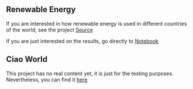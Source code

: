 ## Renewable Energy

If you are interested in how renewable energy is used in different countries of the world, see the project [Source](https://github.com/MariaanaT/RenewableElectricity)

If you are just interested on the results, go directly to [Notebook](https://nbviewer.jupyter.org/github/MariaanaT/RenewableElectricity/blob/931326f68d9bc04c85eff98d4407afe61019d684/RenewableElectricityOutput.ipynb) 

## Ciao World

This project has no real content yet, it is just for the testing purposes. Nevertheless, you can find it [here](https://github.com/MariaanaT/ciao-world)

